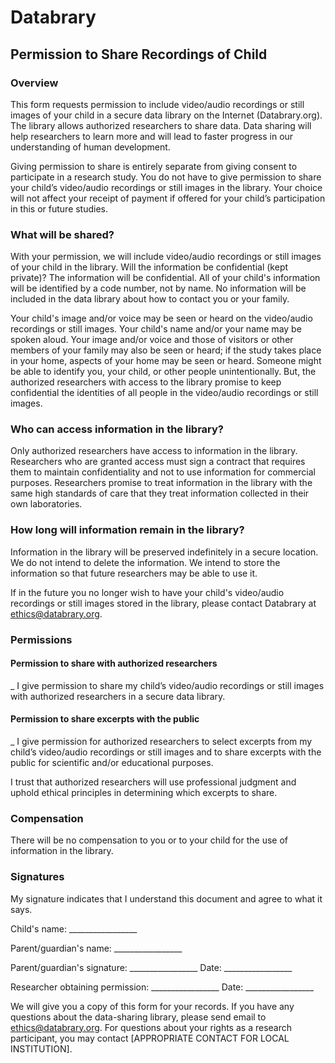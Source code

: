 # Databrary
## Permission to Share Recordings of Child

### Overview
This form requests permission to include video/audio recordings or still images of your child in a secure data library on the Internet (Databrary.org). The library allows authorized researchers to share data. Data sharing will help researchers to learn more and will lead to faster progress in our understanding of human development.

Giving permission to share is entirely separate from giving consent to participate in a research study. You do not have to give permission to share your child’s video/audio recordings or still images in the library. Your choice will not affect your receipt of payment if offered for your child’s participation in this or future studies.

### What will be shared?

With your permission, we will include video/audio recordings or still images of your child in the library.
Will the information be confidential (kept private)?
The information will be confidential. All of your child's information will be identified by a code number, not by name. No information will be included in the data library about how to contact you or your family.

Your child's image and/or voice may be seen or heard on the video/audio recordings or still images. Your child's name and/or your name may be spoken aloud. Your image and/or voice and those of visitors or other members of your family may also be seen or heard; if the study takes place in your home, aspects of your home may be seen or heard. Someone might be able to identify you, your child, or other people unintentionally. But, the authorized researchers with access to the library promise to keep confidential the identities of all people in the video/audio recordings or still images.

### Who can access information in the library?
Only authorized researchers have access to information in the library. Researchers who are granted access must sign a contract that requires them to maintain confidentiality and not to use information for commercial purposes. Researchers promise to treat information in the library with the same high standards of care that they treat information collected in their own laboratories.

### How long will information remain in the library?
Information in the library will be preserved indefinitely in a secure location. We do not intend to delete the information. We intend to store the information so that future researchers may be able to use it.

If in the future you no longer wish to have your child's video/audio recordings or still images stored in the library, please contact Databrary at ethics@databrary.org. 

### Permissions

#### Permission to share with authorized researchers
_ I give permission to share my child’s video/audio recordings or still images with authorized researchers in a secure data library.

#### Permission to share excerpts with the public
_ I give permission for authorized researchers to select excerpts from my child’s video/audio recordings or still images and to share excerpts with the public for scientific and/or educational purposes.

I trust that authorized researchers will use professional judgment and uphold ethical principles in determining which excerpts to share.

### Compensation
There will be no compensation to you or to your child for the use of information in the library.

### Signatures

My signature indicates that I understand this document and agree to what it says.

Child's name: _________________

Parent/guardian's name: _________________

Parent/guardian's signature: _________________	 Date: _________________

Researcher obtaining permission: _________________ Date: _________________

We will give you a copy of this form for your records. If you have any questions about the data-sharing library, please send email to ethics@databrary.org. For questions about your rights as a research participant, you may contact [APPROPRIATE CONTACT FOR LOCAL INSTITUTION].
